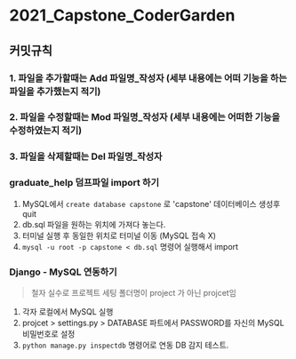 # 2021_Capstone_CoderGarden

## 커밋규칙 
### 1. 파일을 추가할때는 Add 파일명_작성자 (세부 내용에는 어떠 기능을 하는 파일을 추가했는지 적기)
### 2. 파일을 수정할때는 Mod 파일명_작성자 (세부 내용에는 어떠한 기능을 수정하였는지 적기)
### 3. 파일을 삭제할때는 Del 파일명_작성자 



### graduate_help 덤프파일 import 하기
1. MySQL에서 `create database capstone` 로 'capstone' 데이터베이스 생성후 quit
2. db.sql 파일을 원하는 위치에 가져다 놓는다.
3. 터미널 실행 후 동일한 위치로 터미널 이동 (MySQL 접속 X)
3. `mysql -u root -p capstone < db.sql` 명령어 실행해서 import

### Django - MySQL 연동하기
> 철자 실수로 프로젝트 세팅 폴더명이 project 가 아닌 projcet임
1. 각자 로컬에서 MySQL 실행
2. projcet > settings.py > DATABASE 파트에서 PASSWORD를 자신의 MySQL 비밀번호로 설정
3. `python manage.py inspectdb` 명령어로 연동 DB 감지 테스트.
